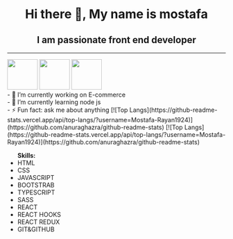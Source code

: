 
 <h1 align="center">Hi there 👋, My name is mostafa </h1>
 <h2 align="center">I am passionate front end developer</h2>
 <hr>
<span align="center"><span><a href="https://www.facebook.com/tata.rayan.5"><img src="https://cdn.jsdelivr.net/npm/simple-icons@3.0.1/icons/facebook.svg" width="70px" height="70px"></a></span>
<span><a href="https://www.linkedin.com/in/mostafa-rayan-86305b247/"><img src="https://cdn.jsdelivr.net/npm/simple-icons@3.0.1/icons/linkedin.svg" width="70px" height="70px"></a></span>
<span><a href="https://www.instagram.com/mostafarayan7/?hl=en"><img src="https://cdn.jsdelivr.net/npm/simple-icons@3.0.1/icons/instagram.svg" width="70px" height="70px"></a></span></span>
<br>
- 🔭 I’m currently working on  E-commerce 
<br>
- 🌱 I’m currently learning  node js 
<br>
- ⚡ Fun fact: ask me about anything 
[![Top Langs](https://github-readme-stats.vercel.app/api/top-langs/?username=Mostafa-Rayan1924)](https://github.com/anuraghazra/github-readme-stats)
[![Top Langs](https://github-readme-stats.vercel.app/api/top-langs/?username=Mostafa-Rayan1924)](https://github.com/anuraghazra/github-readme-stats)
<ul>
 <b>Skills:</b>
 <li>HTML</li>
 <li>CSS</li>
 <li>JAVASCRIPT</li>
 <li>BOOTSTRAB</li>
 <li>TYPESCRIPT</li>
 <li>SASS</li>
 <li>REACT</li>
 <li>REACT HOOKS</li>
 <li>REACT REDUX</li>   
 <li>GIT&GITHUB</li>   
</ul>
























<!-- <h1 align="center">Hello i.m Mostafa 👋</h1> -->

<!-- <hr> -->
<!-- <p align="center">
<a align="center" href="https://www.facebook.com/tata.rayan.5"><img src="https://th.bing.com/th/id/R.c9313766815bf00fcca350116f6115a4?rik=8IfDZFHmu6w%2bvQ&pid=ImgRaw&r=0" width="50px"></a>
  <a  align="center" href="https://www.instagram.com/mostafarayan7/"> <img src="https://th.bing.com/th/id/OIP.kt3jVYscL47-xLLO8LVqEwAAAA?pid=ImgDet&rs=1" width="50px"> </a>
    <a  align="center" href="https://wa.me/+0201156581025"> <img src="https://1.bp.blogspot.com/-IGynNsb4rcs/XqiBmNkOkAI/AAAAAAAAAKQ/cuWjzBXCRC0V6ZAdEpJBWm754KPceULwACPcBGAYYCw/s1200/whatsapp-apk-android.jpg" width="50px"> </a> 
</p>

 




